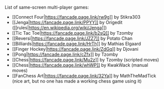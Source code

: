 List of same-screen multi-player games:

- [[Connect Four|https://fancade.page.link/rw9g]] by Stikra303
- [[Jenga|https://fancade.page.link/PPYY]] by Origedit ([[rules|https://en.wikipedia.org/wiki/Jenga]])
- [[Tic Tac Toe|https://fancade.page.link/b2sQ]] by Tzomby
- [[Reversi|https://fancade.page.link/JZZ7]] by Potato Chan
- [[Billiards|https://fancade.page.link/HrTh]] by Mathias Elgaard
- [[Finger Hockey|https://fancade.page.link/ZdGq]] by Djovani
- [[Pong|https://fancade.page.link/cZfx]] by Tzomby
- [[Chess|https://fancade.page.link/Mu2z]] by Tzomby (scripted moves)
- [[Chess|https://fancade.page.link/whWP]] by KwakWack (manual moves)
- [[FanChess Art|https://fancade.page.link/32Ya]] by MathTheMadTick (nice art, but no one has made a working chess game using it)